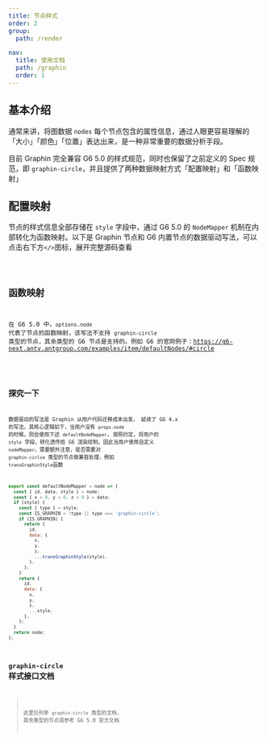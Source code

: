 ```yaml
---
title: 节点样式
order: 2
group:
  path: /render

nav:
  title: 使用文档
  path: /graphin
  order: 1
---
```


## 基本介绍

通常来讲，将图数据 `nodes` 每个节点包含的属性信息，通过人眼更容易理解的「大小」「颜色」「位置」表达出来，是一种非常重要的数据分析手段。

目前 Graphin 完全兼容 G6 5.0 的样式规范，同时也保留了之前定义的 Spec 规范，即 `graphin-circle`，并且提供了两种数据映射方式「配置映射」和「函数映射」

## 配置映射

节点的样式信息全部存储在 `style` 字段中，通过 G6 5.0 的 `NodeMapper` 机制在内部转化为函数映射。以下是 Graphin 节点和 G6 内置节点的数据驱动写法，可以点击右下方`</>`图标，展开完整源码查看

<code src='./demos/node.tsx'>

## 函数映射

在 G6 5.0 中，`options.node` 代表了节点的函数映射，该写法不支持 `graphin-circle` 类型的节点，其余类型的 G6 节点是支持的。例如 G6 的官网例子：https://g6-next.antv.antgroup.com/examples/item/defaultNodes/#circle

<code src='./demos/node-g6.tsx'>

## 探究一下

数据驱动的写法是 Graphin 从用户代码迁移成本出发， 延续了 G6 4.x 的写法，其核心逻辑如下，当用户没有 `props.node` 的时候，则会使用下述 `defaultNodeMapper`, 按照约定，将用户的 `style` 字段，转化透传给 G6 渲染绘制。因此当用户使用自定义 `nodeMapper`，需要额外注意，是否需要对 `graphin-cirlce` 类型的节点做兼容处理，例如 `transGraphinStyle`函数

```jsx | pure
export const defaultNodeMapper = node => {
  const { id, data, style } = node;
  const { x = 0, y = 0, z = 0 } = data;
  if (style) {
    const { type } = style;
    const IS_GRAPHIN = !type || type === 'graphin-circle';
    if (IS_GRAPHIN) {
      return {
        id,
        data: {
          x,
          y,
          z,
          ...transGraphinStyle(style),
        },
      };
    }
    return {
      id,
      data: {
        x,
        y,
        z,
        ...style,
      },
    };
  }
  return node;
};
```

## `graphin-circle` 样式接口文档

> 这里仅列举 `graphin-circle` 类型的文档， 其余类型的节点请参考 G6 5.0 官方文档

<API  src='../../interface/node-style.ts' >
